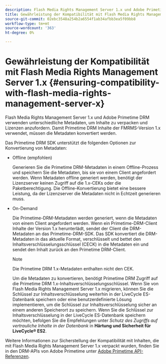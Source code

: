```yaml
---
description: Flash Media Rights Management Server 1.x und Adobe Primetime DRM verwenden unterschiedliche Metadaten, um Inhalte zu verpacken und Lizenzen anzufordern. Damit Primetime DRM Inhalte der FMRMS-Version 1.x verwendet, müssen die Metadaten konvertiert werden.
title: Gewährleistung der Kompatibilität mit Flash Media Rights Management Server 1.x
source-git-commit: 02ebc3548a254b2a6554f1ab34afbb3ea5f09bb8
workflow-type: tm+mt
source-wordcount: '363'
ht-degree: 0%

---
```


# Gewährleistung der Kompatibilität mit Flash Media Rights Management Server 1.x {#ensuring-compatibility-with-flash-media-rights-management-server-x}

Flash Media Rights Management Server 1.x und Adobe Primetime DRM verwenden unterschiedliche Metadaten, um Inhalte zu verpacken und Lizenzen anzufordern. Damit Primetime DRM Inhalte der FMRMS-Version 1.x verwendet, müssen die Metadaten konvertiert werden.

Das Primetime DRM SDK unterstützt die folgenden Optionen zur Konvertierung von Metadaten:

* Offline (empfohlen)

  Generieren Sie die Primetime DRM-Metadaten in einem Offline-Prozess und speichern Sie die Metadaten, bis sie von einem Client angefordert werden. Wenn Metadaten offline generiert werden, benötigt der Lizenzserver keinen Zugriff auf die 1.x-CEKs oder die Paketberechtigung. Die Offline-Konvertierung bietet eine bessere Leistung, da der Lizenzserver die Metadaten nicht in Echtzeit generieren muss.
* On-Demand

  Die Primetime-DRM-Metadaten werden generiert, wenn die Metadaten von einem Client angefordert werden. Wenn ein Primetime-DRM-Client Inhalte der Version 1.x herunterlädt, sendet der Client die DRM-Metadaten an das Primetime-DRM-SDK. Das SDK konvertiert die DRM-Metadaten in das aktuelle Format, verschlüsselt und bettet den Inhaltsverschlüsselungsschlüssel (CECK) in die Metadaten ein und sendet den Inhalt zurück an den Primetime DRM-Client.

  >[!NOTE]
  >
  >Die Primetime DRM 1.x-Metadaten enthalten nicht den CEK.

  Um die Metadaten zu konvertieren, benötigt Primetime DRM Zugriff auf die Primetime DRM 1.x-Inhaltsverschlüsselungsschlüssel. Wenn Sie von Flash Media Rights Management Server 1.x migrieren, können Sie die Schlüssel zur Inhaltsverschlüsselung weiterhin in der LiveCycle ES-Datenbank speichern oder eine benutzerdefinierte Lösung implementieren, um die Schlüssel zur Inhaltsverschlüsselung sicher an einem anderen Speicherort zu speichern. Wenn Sie die Schlüssel zur Inhaltsverschlüsselung in der LiveCycle ES-Datenbank speichern möchten, befolgen Sie die Empfehlungen unter *Schutz des Zugriffs auf vertrauliche Inhalte in der Datenbank* in **Härtung und Sicherheit für LiveCycle® ES2**.

Weitere Informationen zur Sicherstellung der Kompatibilität mit Inhalten, die mit Flash Media Rights Management Server 1.x verpackt wurden, finden Sie in den DRM-APIs von Adobe Primetime unter [Adobe Primetime API-Referenzen](https://help.adobe.com/en_US/primetime/api/index.html#api-Adobe_Primetime_API_References).
